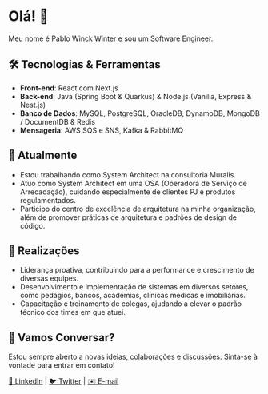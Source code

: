 # Olá! 👋

Meu nome é Pablo Winck Winter e sou um Software Engineer.

## 🛠️ Tecnologias & Ferramentas
- **Front-end**: React com Next.js
- **Back-end**: Java (Spring Boot & Quarkus) & Node.js (Vanilla, Express & Nest.js)
- **Banco de Dados**: MySQL, PostgreSQL, OracleDB, DynamoDB, MongoDB / DocumentDB & Redis
- **Mensageria**: AWS SQS e SNS, Kafka & RabbitMQ

## 🌱 Atualmente
- Estou trabalhando como System Architect na consultoria Muralis.
- Atuo como System Architect em uma OSA (Operadora de Serviço de Arrecadação), cuidando especialmente de clientes PJ e produtos regulamentados.
- Participo do centro de excelência de arquitetura na minha organização, além de promover práticas de arquitetura e padrões de design de código.

## 🌟 Realizações
- Liderança proativa, contribuindo para a performance e crescimento de diversas equipes.
- Desenvolvimento e implementação de sistemas em diversos setores, como pedágios, bancos, academias, clínicas médicas e imobiliárias.
- Capacitação e treinamento de colegas, ajudando a elevar o padrão técnico dos times em que atuei.

## 💬 Vamos Conversar?
Estou sempre aberto a novas ideias, colaborações e discussões. Sinta-se à vontade para entrar em contato!

[🔗 LinkedIn](https://www.linkedin.com/in/pablowinck/) | [🐦 Twitter](https://twitter.com/dev_winter) | [✉️ E-mail](mailto:contato@pablowinter.com.br)
